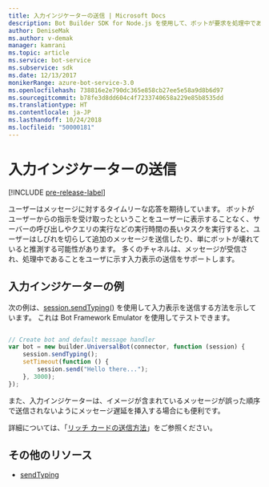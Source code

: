```yaml
---
title: 入力インジケーターの送信 | Microsoft Docs
description: Bot Builder SDK for Node.js を使用して、ボットが要求を処理中であることをユーザーに伝えるために "しばらくお待ちください" というインジケーターを追加する方法をご確認ください。
author: DeniseMak
ms.author: v-demak
manager: kamrani
ms.topic: article
ms.service: bot-service
ms.subservice: sdk
ms.date: 12/13/2017
monikerRange: azure-bot-service-3.0
ms.openlocfilehash: 738816e2e790dc365e858cb27ee5e58a9d8b6d97
ms.sourcegitcommit: b78fe3d8dd604c4f7233740658a229e85b8535dd
ms.translationtype: HT
ms.contentlocale: ja-JP
ms.lasthandoff: 10/24/2018
ms.locfileid: "50000181"
---
```

# <a name="send-a-typing-indicator"></a>入力インジケーターの送信 

[!INCLUDE [pre-release-label](../includes/pre-release-label-v3.md)]

ユーザーはメッセージに対するタイムリーな応答を期待しています。 ボットがユーザーからの指示を受け取ったということをユーザーに表示することなく、サーバーの呼び出しやクエリの実行などの実行時間の長いタスクを実行すると、ユーザーはしびれを切らして追加のメッセージを送信したり、単にボットが壊れていると推測する可能性があります。
多くのチャネルは、メッセージが受信され、処理中であることをユーザに示す入力表示の送信をサポートします。


## <a name="typing-indicator-example"></a>入力インジケーターの例

次の例は、[session.sendTyping()][SendTyping] を使用して入力表示を送信する方法を示しています。  これは Bot Framework Emulator を使用してテストできます。


```javascript

// Create bot and default message handler
var bot = new builder.UniversalBot(connector, function (session) {
    session.sendTyping();
    setTimeout(function () {
        session.send("Hello there...");
    }, 3000);
});
```

また、入力インジケーターは、イメージが含まれているメッセージが誤った順序で送信されないようにメッセージ遅延を挿入する場合にも便利です。

詳細については、「[リッチ カードの送信方法](bot-builder-nodejs-send-rich-cards.md)」をご参照ください。


## <a name="additional-resources"></a>その他のリソース

* [sendTyping][SendTyping]


[SendTyping]: https://docs.botframework.com/en-us/node/builder/chat-reference/classes/_botbuilder_d_.session#sendtyping
[IMessage]: http://docs.botframework.com/en-us/node/builder/chat-reference/interfaces/_botbuilder_d_.imessage
